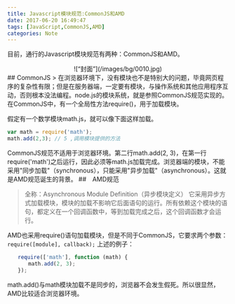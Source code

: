 ```yaml
---
title: Javascript模块规范:CommonJS和AMD
date: 2017-06-20 16:49:47
tags: [JavaScript,CommonJS,AMD]
categories: Note
---
```

目前，通行的Javascript模块规范有两种：CommonJS和AMD。
<div align=center>
![“封面”](/images/bg/0010.jpg)
</div>
<!--more-->
## CommonJS
> 在浏览器环境下，没有模块也不是特别大的问题，毕竟网页程序的复杂性有限；但是在服务器端，一定要有模块，与操作系统和其他应用程序互动，否则根本没法编程。node.js的模块系统，就是参照CommonJS规范实现的。在CommonJS中，有一个全局性方法require()，用于加载模块。

假定有一个数学模块math.js，就可以像下面这样加载。
```js [math.js]
var math = require('math');
math.add(2,3); // 5 ,调用模块提供的方法
```
CommonJS规范不适用于浏览器环境。第二行math.add(2, 3)，在第一行require('math')之后运行，因此必须等math.js加载完成。浏览器端的模块，不能采用"同步加载"（synchronous），只能采用"异步加载"（asynchronous）。这就是AMD规范诞生的背景。
##　AMD规范
> 全称：Asynchronous Module Definition（异步模块定义）
> 它采用异步方式加载模块，模块的加载不影响它后面语句的运行。所有依赖这个模块的语句，都定义在一个回调函数中，等到加载完成之后，这个回调函数才会运行。

AMD也采用require()语句加载模块，但是不同于CommonJS，它要求两个参数：
`require([module], callback);`
上述的例子：
```js
　　require(['math'], function (math) {
　　　　math.add(2, 3);
　　});
```
math.add()与math模块加载不是同步的，浏览器不会发生假死。所以很显然，AMD比较适合浏览器环境。